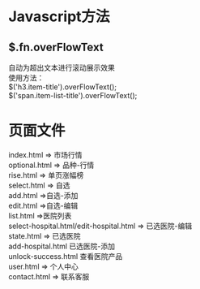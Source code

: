 Javascript方法
==============
$.fn.overFlowText
-----------------
自动为超出文本进行滚动展示效果<br>
使用方法：<br>
$('h3.item-title').overFlowText();<br>
$('span.item-list-title').overFlowText();<br>

页面文件
============
index.html => 市场行情<br>
optional.html => 品种-行情<br>
rise.html => 单页涨幅榜<br>
select.html => 自选<br>
add.html =>自选-添加<br>
edit.html =>自选-编辑<br>
list.html =>医院列表<br>
select-hospital.html/edit-hospital.html => 已选医院-编辑<br>
state.html => 已选医院<br>
add-hospital.html 已选医院-添加<br>
unlock-success.html 查看医院产品<br>
user.html => 个人中心<br>
contact.html => 联系客服<br>

